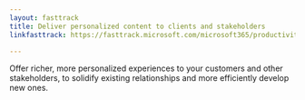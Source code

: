 ```yaml
---
layout: fasttrack
title: Deliver personalized content to clients and stakeholders
linkfasttrack: https://fasttrack.microsoft.com/microsoft365/productivitylibrary/Deliver-personalized-content-to-clients-and-stakeholders 

---
```

Offer richer, more personalized experiences to your customers and other stakeholders, to solidify existing relationships and more efficiently develop new ones.